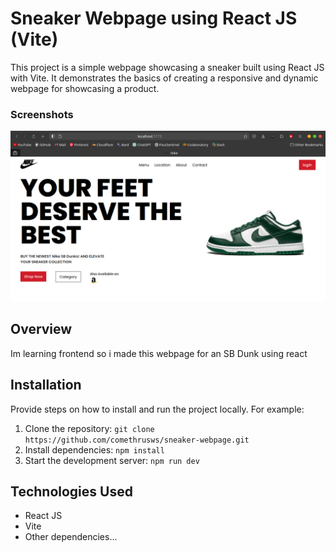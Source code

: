 
# Sneaker Webpage using React JS (Vite)

This project is a simple webpage showcasing a sneaker built using React JS with Vite. It demonstrates the basics of creating a responsive and dynamic webpage for showcasing a product.

### Screenshots
![Screenshot 1](public/demo.png)

## Overview
Im learning frontend
so i made this webpage for an SB Dunk using react

## Installation
Provide steps on how to install and run the project locally. For example:
1. Clone the repository: `git clone https://github.com/comethrusws/sneaker-webpage.git`
2. Install dependencies: `npm install`
3. Start the development server: `npm run dev`

## Technologies Used
- React JS
- Vite
- Other dependencies...
